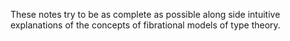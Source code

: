 These notes try to be as complete as possible along side intuitive explanations of the concepts of fibrational models of type theory.
